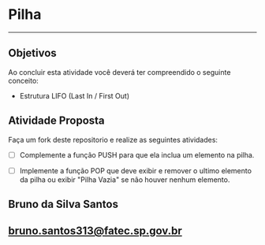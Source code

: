 # Pilha
---

## Objetivos

Ao concluir esta atividade você deverá ter compreendido o seguinte conceito:
* Estrutura LIFO (Last In / First Out)


## Atividade Proposta

Faça um fork deste repositorio e realize as seguintes atividades: 

- [ ] Complemente a função PUSH para que ela inclua um elemento na pilha.
- [ ] Implemente a função POP que deve exibir e remover o ultimo elemento da pilha ou exibir "Pilha Vazia" se não houver nenhum elemento.


## Bruno da Silva Santos 
## bruno.santos313@fatec.sp.gov.br
